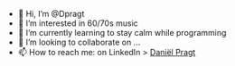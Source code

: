 - 👋 Hi, I’m @Dpragt
- 👀 I’m interested in 60/70s music
- 🌱 I’m currently learning to stay calm while programming
- 💞️ I’m looking to collaborate on ...
- 📫 How to reach me: on LinkedIn > [ Daniël Pragt](https://www.linkedin.com/in/dani%C3%ABl-pragt/)

<!---
Dpragt/Dpragt is a ✨ special ✨ repository because its `README.md` (this file) appears on your GitHub profile.
You can click the Preview link to take a look at your changes.
--->
